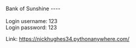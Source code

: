 Bank of Sunshine ----<br>
<br>
Login username: 123 <br>
Login password: 123 <br>

Link: <a href= "https://nickhughes34.pythonanywhere.com/">https://nickhughes34.pythonanywhere.com/</a>
